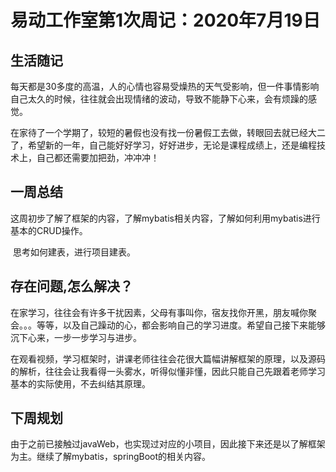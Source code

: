 # 易动工作室第1次周记：2020年7月19日

## 生活随记

​		每天都是30多度的高温，人的心情也容易受燥热的天气受影响，但一件事情影响自己太久的时候，往往就会出现情绪的波动，导致不能静下心来，会有烦躁的感觉。

​		在家待了一个学期了，较短的暑假也没有找一份暑假工去做，转眼回去就已经大二了，希望新的一年，自己能好好学习，好好进步，无论是课程成绩上，还是编程技术上，自己都还需要加把劲，冲冲冲！

## 一周总结

​		这周初步了解了框架的内容，了解mybatis相关内容，了解如何利用mybatis进行基本的CRUD操作。

​		思考如何建表，进行项目建表。

## 存在问题,怎么解决？

​		在家学习，往往会有许多干扰因素，父母有事叫你，宿友找你开黑，朋友喊你聚会。。。等等，以及自己躁动的心，都会影响自己的学习进度。希望自己接下来能够沉下心来，一步一步学习与进步。

​		在观看视频，学习框架时，讲课老师往往会花很大篇幅讲解框架的原理，以及源码的解析，往往会让我看得一头雾水，听得似懂非懂，因此只能自己先跟着老师学习基本的实际使用，不去纠结其原理。

## 下周规划

​		由于之前已接触过javaWeb，也实现过对应的小项目，因此接下来还是以了解框架为主。继续了解mybatis，springBoot的相关内容。
